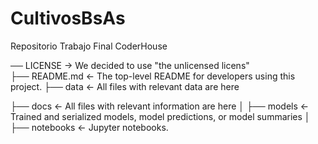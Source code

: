 # CultivosBsAs
Repositorio Trabajo Final CoderHouse

── LICENSE -> We decided to use  "the unlicensed licens"        
├── README.md          <- The top-level README for developers using this project.
├── data               <- All files with relevant data are here

├── docs               <- All files with relevant information are here
│
├── models             <- Trained and serialized models, model predictions, or model summaries
│
├── notebooks          <- Jupyter notebooks. 

